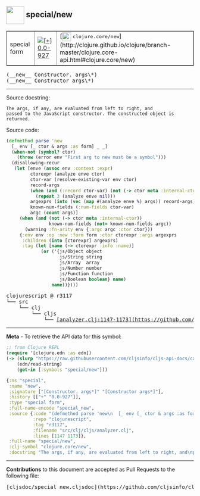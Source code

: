 ## <img width="48px" valign="middle" src="http://i.imgur.com/Hi20huC.png"> special/new

 <table border="1">
<tr>

<td>special form</td>
<td><a href="https://github.com/cljsinfo/cljs-api-docs/tree/0.0-927"><img valign="middle" alt="[+] 0.0-927" src="https://img.shields.io/badge/+-0.0--927-lightgrey.svg"></a> </td>
<td>
[<img height="24px" valign="middle" src="http://i.imgur.com/1GjPKvB.png"> <samp>clojure.core/new</samp>](http://clojure.github.io/clojure/branch-master/clojure.core-api.html#clojure.core/new)
</td>
</tr>
</table>

 <samp>
(__new__ Constructor. args\*)<br>
</samp>
 <samp>
(__new__ Constructor args\*)<br>
</samp>

---




Source docstring:

```
The args, if any, are evaluated from left to right, and
passed to the JavaScript constructor. The constructed object is
returned.
```

Source code:

```clj
(defmethod parse 'new
  [_ env [_ ctor & args :as form] _ _]
  (when-not (symbol? ctor) 
    (throw (error env "First arg to new must be a symbol")))
  (disallowing-recur
   (let [enve (assoc env :context :expr)
         ctorexpr (analyze enve ctor)
         ctor-var (resolve-existing-var env ctor)
         record-args
         (when (and (:record ctor-var) (not (-> ctor meta :internal-ctor)))
           (repeat 3 (analyze enve nil)))
         argexprs (into (vec (map #(analyze enve %) args)) record-args)
         known-num-fields (:num-fields ctor-var)
         argc (count args)]
     (when (and (not (-> ctor meta :internal-ctor))
                known-num-fields (not= known-num-fields argc))
       (warning :fn-arity env {:argc argc :ctor ctor}))
     {:env env :op :new :form form :ctor ctorexpr :args argexprs
      :children (into [ctorexpr] argexprs)
      :tag (let [name (-> ctorexpr :info :name)]
             (or ('{js/Object object
                    js/String string
                    js/Array  array
                    js/Number number
                    js/Function function
                    js/Boolean boolean} name)
                 name))})))
```

 <pre>
clojurescript @ r3117
└── src
    └── clj
        └── cljs
            └── <ins>[analyzer.clj:1147-1173](https://github.com/clojure/clojurescript/blob/r3117/src/clj/cljs/analyzer.clj#L1147-L1173)</ins>
</pre>


---

__Meta__ - To retrieve the API data for this symbol:

```clj
;; from Clojure REPL
(require '[clojure.edn :as edn])
(-> (slurp "https://raw.githubusercontent.com/cljsinfo/cljs-api-docs/catalog/cljs-api.edn")
    (edn/read-string)
    (get-in [:symbols "special/new"]))
```

```clj
{:ns "special",
 :name "new",
 :signature ["[Constructor. args*]" "[Constructor args*]"],
 :history [["+" "0.0-927"]],
 :type "special form",
 :full-name-encode "special_new",
 :source {:code "(defmethod parse 'new\n  [_ env [_ ctor & args :as form] _ _]\n  (when-not (symbol? ctor) \n    (throw (error env \"First arg to new must be a symbol\")))\n  (disallowing-recur\n   (let [enve (assoc env :context :expr)\n         ctorexpr (analyze enve ctor)\n         ctor-var (resolve-existing-var env ctor)\n         record-args\n         (when (and (:record ctor-var) (not (-> ctor meta :internal-ctor)))\n           (repeat 3 (analyze enve nil)))\n         argexprs (into (vec (map #(analyze enve %) args)) record-args)\n         known-num-fields (:num-fields ctor-var)\n         argc (count args)]\n     (when (and (not (-> ctor meta :internal-ctor))\n                known-num-fields (not= known-num-fields argc))\n       (warning :fn-arity env {:argc argc :ctor ctor}))\n     {:env env :op :new :form form :ctor ctorexpr :args argexprs\n      :children (into [ctorexpr] argexprs)\n      :tag (let [name (-> ctorexpr :info :name)]\n             (or ('{js/Object object\n                    js/String string\n                    js/Array  array\n                    js/Number number\n                    js/Function function\n                    js/Boolean boolean} name)\n                 name))})))",
          :repo "clojurescript",
          :tag "r3117",
          :filename "src/clj/cljs/analyzer.clj",
          :lines [1147 1173]},
 :full-name "special/new",
 :clj-symbol "clojure.core/new",
 :docstring "The args, if any, are evaluated from left to right, and\npassed to the JavaScript constructor. The constructed object is\nreturned."}

```

---

__Contributions__ to this document are accepted as Pull Requests to the following file:

 <pre>
[cljsdoc/special_new.cljsdoc](https://github.com/cljsinfo/cljs-api-docs/blob/master/cljsdoc/special_new.cljsdoc)
</pre>

